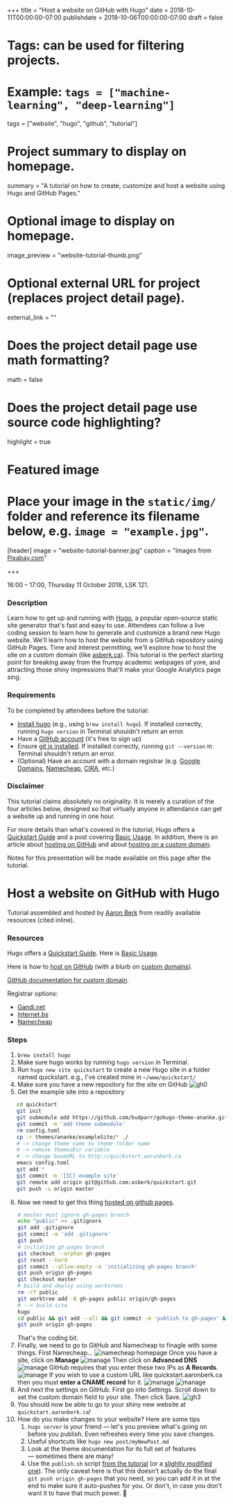 +++
title = "Host a website on GitHub with Hugo"
date = 2018-10-11T00:00:00-07:00
publishdate = 2018-10-06T00:00:00-07:00
draft = false

# Tags: can be used for filtering projects.
# Example: `tags = ["machine-learning", "deep-learning"]`
tags = ["website", "hugo", "github", "tutorial"]

# Project summary to display on homepage.
summary = "A tutorial on how to create, customize and host a website using Hugo and GitHub Pages."

# Optional image to display on homepage.
image_preview = "website-tutorial-thumb.png"

# Optional external URL for project (replaces project detail page).
external_link = ""

# Does the project detail page use math formatting?
math = false

# Does the project detail page use source code highlighting?
highlight = true

# Featured image
# Place your image in the `static/img/` folder and reference its filename below, e.g. `image = "example.jpg"`.
[header]
image = "website-tutorial-banner.jpg"
caption = "Images from [Pixabay.com](https://pixabay.com/)"

+++

16:00 &ndash; 17:00, Thursday 11 October 2018, LSK 121.

### Description

Learn how to get up and running with [Hugo](https://gohugo.io/), a popular
open-source static site generator that's fast and easy to use. Attendees can
follow a live coding session to learn how to generate and customize a brand new
Hugo website. We'll learn how to host the website from a GitHub repository using
GitHub Pages. Time and interest permitting, we'll explore how to host the site
on a custom domain (like [asberk.ca](http://asberk.ca)). This tutorial is the
perfect starting point for breaking away from the frumpy academic webpages of
yore, and attracting those shiny impressions that'll make your Google Analytics
page sing.

### Requirements

To be completed by attendees before the tutorial:

* [Install hugo](https://gohugo.io/getting-started/installing/) (e.g., using
  `brew install hugo`). If installed correctly, running `hugo version` in
  Terminal shouldn't return an error.
* Have a [GitHub account](https://github.com/) (it's free to sign up)
* Ensure [git is installed](https://git-scm.com/downloads). If installed
  correctly, running `git --version` in Terminal shouldn't return an error.
* (Optional) Have an account with a domain registrar (e.g. [Google
  Domains](https://domains.google/), [Namecheap](https://www.namecheap.com/),
  [CIRA](https://cira.ca/), etc.)



### Disclaimer

This tutorial claims absolutely no originality. It is merely a curation of the
four articles below, designed so that virtually anyone in attendance can get a
website up and running in one hour.

For more details than what's covered in the tutorial, Hugo offers a [Quickstart
Guide](https://gohugo.io/getting-started/quick-start/) and a post covering
[Basic Usage](https://gohugo.io/getting-started/usage/). In addition, there is
an article about [hosting on
GitHub](https://gohugo.io/hosting-and-deployment/hosting-on-github/) and about
[hosting on a custom
domain](https://gohugo.io/hosting-and-deployment/hosting-on-github/#use-a-custom-domain).

Notes for this presentation will be made available on this page after the
tutorial.


# Host a website on GitHub with Hugo

Tutorial assembled and hosted by [Aaron Berk](asberk.ca) from readily available resources (cited inline). 

### Resources

Hugo offers a [Quickstart
Guide](https://gohugo.io/getting-started/quick-start/). Here is [Basic
Usage](https://gohugo.io/getting-started/usage/).

Here is how to [host on
GitHub](https://gohugo.io/hosting-and-deployment/hosting-on-github/) (with a
blurb on [custom
domains](https://gohugo.io/hosting-and-deployment/hosting-on-github/#use-a-custom-domain)).

[GitHub documentation for custom
domain](https://help.github.com/articles/using-a-custom-domain-with-github-pages/).

Registrar options:

* [Gandi.net](https://www.gandi.net/en)
* [Internet.bs](https://internetbs.net)
* [Namecheap](https://www.namecheap.com/) 

### Steps

1. `brew install hugo`
2. Make sure hugo works by running `hugo version` in Terminal. 
3. Run `hugo new site quickstart` to create a new Hugo site in a folder named
   quickstart. e.g., I've created mine in `~/www/quickstart/`
4. Make sure you have a new repository for the site on GitHub
   ![gh0](../../img/gh0.png)
5. Get the example site into a repository
```bash
   cd quickstart
   git init
   git submodule add https://github.com/budparr/gohugo-theme-ananke.git themes/ananke
   git commit -m 'add theme submodule'
   rm config.toml
   cp -r themes/ananke/exampleSite/* ./
   # -> change theme name to theme folder name
   # -> remove themesDir variable
   # -> change baseURL to http://quickstart.aaronberk.ca
   emacs config.toml
   git add *
   git commit -m '[IC] example site'
   git remote add origin git@github.com:asberk/quickstart.git
   git push -u origin master
```
6. Now we need to get this thing [hosted on github pages](https://gohugo.io/hosting-and-deployment/hosting-on-github/#deployment-of-project-pages-from-your-gh-pages-branch).  
   ```bash
   # master must ignore gh-pages branch
   echo "public" >> .gitignore
   git add .gitignore
   git commit -m 'add .gitignore'
   git push
   # initialize gh-pages branch
   git checkout --orphan gh-pages
   git reset --hard
   git commit --allow-empty -m 'initializing gh-pages branch'
   git push origin gh-pages
   git checkout master
   # build and deploy using worktrees
   rm -rf public
   git worktree add -B gh-pages public origin/gh-pages
   # --> build site
   hugo
   cd public && git add --all && git commit -m 'publish to gh-pages' && cd ..
   git push origin gh-pages
   ```
   That's the coding bit. 
7. Finally, we need to go to GitHub and Namecheap to finagle with some things. First Namecheap...
   ![namecheap homepage](../../img/namecheap0.png)
   Once you have a site, click on **Manage**
   ![manage](../../img/namecheap1.png)
   Then click on **Advanced DNS**
   ![manage](../../img/namecheap2.png)
   GitHub requires that you enter these two IPs as **A Records**. 
   ![manage](../../img/namecheap3.png)
   If you wish to use a custom URL like quickstart.aaronberk.ca then you must
   **enter a CNAME record** for it.
	![manage](../../img/namecheap4.png)
	![manage](../../img/namecheap5.png)
8. And next the settings on GitHub. First go into Settings. Scroll down to set
   the custom domain field to your site. Then click Save.
   ![gh3](../../img/gh2.png)
9. You should now be able to go to your shiny new website at
   `quickstart.aaronberk.ca`!
10. How do you make changes to your website? Here are some tips
    1. `hugo server` is your friend — let's you preview what's going on before
       you publish. Even refreshes every time you save changes.
    2. Useful shortcuts like `hugo new post/myNewPost.md`
    3. Look at the theme documentation for its full set of features — sometimes
       there are many!
    4. Use the `publish.sh` script [from the
       tutorial](https://gohugo.io/hosting-and-deployment/hosting-on-github/#put-it-into-a-script-1) (or a [slightly modified one](../../publish.txt)). The
       only caveat here is that this doesn't actually do the final `git push
       origin gh-pages` that you need, so you can add it in at the end to make
       sure it auto-pushes for you. Or don't, in case you don't want it to have
       that much power. :penguin:



